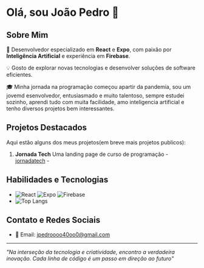 # Olá, sou João Pedro 👋
## Sobre Mim
🚀 Desenvolvedor especializado em **React** e **Expo**, com paixão por **Inteligência Artificial** e experiência em **Firebase**.

💡 Gosto de explorar novas tecnologias e desenvolver soluções de software eficientes.

🎓 Minha jornada na programação começou apartir da pandemia, sou um jovemd esenvolvedor, entusiasmado e muito talentoso, sempre estudei sozinho, aprendi tudo com muita facilidade, amo inteligencia artificial e tenho diversos projetos bem interessantes.

## Projetos Destacados
Aqui estão alguns dos meus projetos(em breve mais projetos publicos):

1. **Jornada Tech** Uma landing page de curso de programação - [jornadatech](https://github.com/Jeipiix/jornadatech) -


## Habilidades e Tecnologias
- ![React](https://img.shields.io/badge/react-%2320232a.svg?style=for-the-badge&logo=react&logoColor=%2361DAFB) ![Expo](https://img.shields.io/badge/expo-1C1E24?style=for-the-badge&logo=expo&logoColor=#D04A37) ![Firebase](https://img.shields.io/badge/Firebase-039BE5?style=for-the-badge&logo=Firebase&logoColor=white)
- ![Top Langs](https://github-readme-stats.vercel.app/api/top-langs/?username=anuraghazra&size_weight=0.5&count_weight=0.5)

## Contato e Redes Sociais
- 📧 Email: [jpedroooo40oo0@gmail.com](mailto:jpedroooo40oo0@gmail.com)
---

*"Na interseção da tecnologia e criatividade, encontro a verdadeira inovação. Cada linha de código é um passo em direção ao futuro"*

